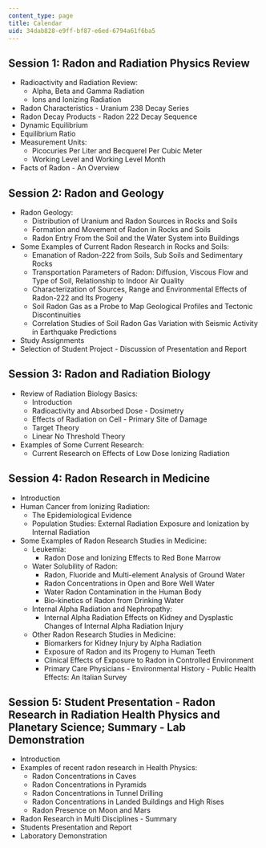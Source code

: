 ```yaml
---
content_type: page
title: Calendar
uid: 34dab828-e9ff-bf87-e6ed-6794a61f6ba5
---
```


Session 1: Radon and Radiation Physics Review
---------------------------------------------

*   Radioactivity and Radiation Review:
    *   Alpha, Beta and Gamma Radiation
    *   Ions and Ionizing Radiation
*   Radon Characteristics - Uranium 238 Decay Series
*   Radon Decay Products - Radon 222 Decay Sequence
*   Dynamic Equilibrium
*   Equilibrium Ratio
*   Measurement Units:
    *   Picocuries Per Liter and Becquerel Per Cubic Meter
    *   Working Level and Working Level Month
*   Facts of Radon - An Overview

Session 2: Radon and Geology
----------------------------

*   Radon Geology:
    *   Distribution of Uranium and Radon Sources in Rocks and Soils
    *   Formation and Movement of Radon in Rocks and Soils
    *   Radon Entry From the Soil and the Water System into Buildings
*   Some Examples of Current Radon Research in Rocks and Soils:
    *   Emanation of Radon-222 from Soils, Sub Soils and Sedimentary Rocks
    *   Transportation Parameters of Radon: Diffusion, Viscous Flow and Type of Soil, Relationship to Indoor Air Quality
    *   Characterization of Sources, Range and Environmental Effects of Radon-222 and Its Progeny
    *   Soil Radon Gas as a Probe to Map Geological Profiles and Tectonic Discontinuities
    *   Correlation Studies of Soil Radon Gas Variation with Seismic Activity in Earthquake Predictions
*   Study Assignments
*   Selection of Student Project - Discussion of Presentation and Report

Session 3: Radon and Radiation Biology
--------------------------------------

*   Review of Radiation Biology Basics:
    *   Introduction
    *   Radioactivity and Absorbed Dose - Dosimetry
    *   Effects of Radiation on Cell - Primary Site of Damage
    *   Target Theory
    *   Linear No Threshold Theory
*   Examples of Some Current Research:
    *   Current Research on Effects of Low Dose Ionizing Radiation

Session 4: Radon Research in Medicine
-------------------------------------

*   Introduction
*   Human Cancer from Ionizing Radiation:
    *   The Epidemiological Evidence
    *   Population Studies: External Radiation Exposure and Ionization by Internal Radiation
*   Some Examples of Radon Research Studies in Medicine:
    *   Leukemia:
        *   Radon Dose and Ionizing Effects to Red Bone Marrow
    *   Water Solubility of Radon:
        *   Radon, Fluoride and Multi-element Analysis of Ground Water
        *   Radon Concentrations in Open and Bore Well Water
        *   Water Radon Contamination in the Human Body
        *   Bio-kinetics of Radon from Drinking Water
    *   Internal Alpha Radiation and Nephropathy:
        *   Internal Alpha Radiation Effects on Kidney and Dysplastic Changes of Internal Alpha Radiation Injury
    *   Other Radon Research Studies in Medicine:
        *   Biomarkers for Kidney Injury by Alpha Radiation
        *   Exposure of Radon and its Progeny to Human Teeth
        *   Clinical Effects of Exposure to Radon in Controlled Environment
        *   Primary Care Physicians - Environmental History - Public Health Effects: An Italian Survey

Session 5: Student Presentation - Radon Research in Radiation Health Physics and Planetary Science; Summary - Lab Demonstration
-------------------------------------------------------------------------------------------------------------------------------

*   Introduction
*   Examples of recent radon research in Health Physics:
    *   Radon Concentrations in Caves
    *   Radon Concentrations in Pyramids
    *   Radon Concentrations in Tunnel Drilling
    *   Radon Concentrations in Landed Buildings and High Rises
    *   Radon Presence on Moon and Mars
*   Radon Research in Multi Disciplines - Summary
*   Students Presentation and Report
*   Laboratory Demonstration